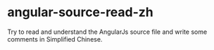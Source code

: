 # angular-source-read-zh
Try to read and understand the AngularJs source file and write some comments in Simplified Chinese.
